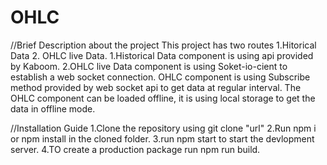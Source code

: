 # OHLC
//Brief Description about the project
This project has two routes 1.Hitorical Data 2. OHLC live Data.
1.Historical Data component is using api provided by Kaboom.
2.OHLC live Data component is using Soket-io-cient to establish a web socket connection.
OHLC component is using Subscribe method provided by web socket api to get data at regular interval.
The OHLC component can be loaded offline, it is using local storage to get the data in offline mode.

//Installation Guide
1.Clone the repository using git clone "url"
2.Run npm i or npm install in the cloned folder.
3.run npm start to start the devlopment server.
4.TO create a production package run npm run build.
